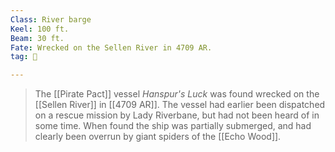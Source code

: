 ```yaml
---
Class: River barge
Keel: 100 ft.
Beam: 30 ft.
Fate: Wrecked on the Sellen River in 4709 AR.
tag: 🚢

---
```


> The [[Pirate Pact]] vessel *Hanspur's Luck* was found wrecked on the [[Sellen River]] in [[4709 AR]]. The vessel had earlier been dispatched on a rescue mission by Lady Riverbane, but had not been heard of in some time. When found the ship was partially submerged, and had clearly been overrun by giant spiders of the [[Echo Wood]].







